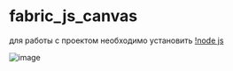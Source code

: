 # fabric_js_canvas

для работы с проектом необходимо установить [!node js ](https://nodejs.org/en/download/)

![image](https://github.com/ScherbakovM/fabric_js_canvas/assets/109952823/ea69634d-93b6-4718-8c7f-5df792fe6b7f)
